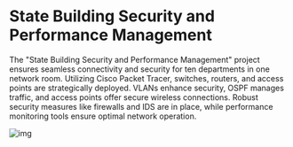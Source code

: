 # State Building Security and Performance Management
 The "State Building Security and Performance Management" project ensures seamless connectivity and security for ten departments in one network room. Utilizing Cisco Packet Tracer, switches, routers, and access points are strategically deployed. VLANs enhance security, OSPF manages traffic, and access points offer secure wireless connections. Robust security measures like firewalls and IDS are in place, while performance monitoring tools ensure optimal network operation.




![img](https://github.com/muratkazma0/State-Building-Security-and-Performance-Management/assets/154098001/c9c11e9f-f011-4abc-a118-5bfa47d16bd1)
